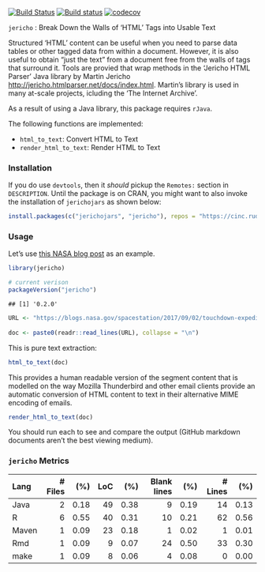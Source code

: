 
[![Build
Status](https://travis-ci.org/hrbrmstr/jericho.svg?branch=master)](https://travis-ci.org/hrbrmstr/jericho)
[![Build
status](https://ci.appveyor.com/api/projects/status/nosmgh0b2wthjjf3/branch/master?svg=true)](https://ci.appveyor.com/project/hrbrmstr/jericho/branch/master)
[![codecov](https://codecov.io/gh/hrbrmstr/jericho/branch/master/graph/badge.svg)](https://codecov.io/gh/hrbrmstr/jericho)

`jericho` : Break Down the Walls of ‘HTML’ Tags into Usable Text

Structured ‘HTML’ content can be useful when you need to parse data
tables or other tagged data from within a document. However, it is also
useful to obtain “just the text” from a document free from the walls of
tags that surround it. Tools are provied that wrap methods in the
‘Jericho HTML Parser’ Java library by Martin Jericho
<http://jericho.htmlparser.net/docs/index.html>. Martin’s library is
used in many at-scale projects, icluding the ‘The Internet Archive’.

As a result of using a Java library, this package requires `rJava`.

The following functions are implemented:

  - `html_to_text`: Convert HTML to Text
  - `render_html_to_text`: Render HTML to Text

### Installation

If you do use `devtools`, then it *should* pickup the `Remotes:` section
in `DESCRIPTION`. Until the package is on CRAN, you might want to also
invoke the installation of `jerichojars` as shown
below:

``` r
install.packages(c("jerichojars", "jericho"), repos = "https://cinc.rud.is/")
```

### Usage

Let’s use [this NASA blog
post](https://blogs.nasa.gov/spacestation/2017/09/02/touchdown-expedition-52-back-on-earth/)
as an example.

``` r
library(jericho)

# current verison
packageVersion("jericho")
```

    ## [1] '0.2.0'

``` r
URL <- "https://blogs.nasa.gov/spacestation/2017/09/02/touchdown-expedition-52-back-on-earth/"
  
doc <- paste0(readr::read_lines(URL), collapse = "\n")
```

This is pure text extraction:

``` r
html_to_text(doc)
```

This provides a human readable version of the segment content that is
modelled on the way Mozilla Thunderbird and other email clients provide
an automatic conversion of HTML content to text in their alternative
MIME encoding of emails.

``` r
render_html_to_text(doc)
```

You should run each to see and compare the output (GitHub markdown
documents aren’t the best viewing
medium).

### `jericho` Metrics

| Lang  | \# Files |  (%) | LoC |  (%) | Blank lines |  (%) | \# Lines |  (%) |
| :---- | -------: | ---: | --: | ---: | ----------: | ---: | -------: | ---: |
| Java  |        2 | 0.18 |  49 | 0.38 |           9 | 0.19 |       14 | 0.13 |
| R     |        6 | 0.55 |  40 | 0.31 |          10 | 0.21 |       62 | 0.56 |
| Maven |        1 | 0.09 |  23 | 0.18 |           1 | 0.02 |        1 | 0.01 |
| Rmd   |        1 | 0.09 |   9 | 0.07 |          24 | 0.50 |       33 | 0.30 |
| make  |        1 | 0.09 |   8 | 0.06 |           4 | 0.08 |        0 | 0.00 |
